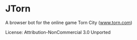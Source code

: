 JTorn
=====

A browser bot for the online game Torn City (www.torn.com)

License: Attribution-NonCommercial 3.0 Unported 
